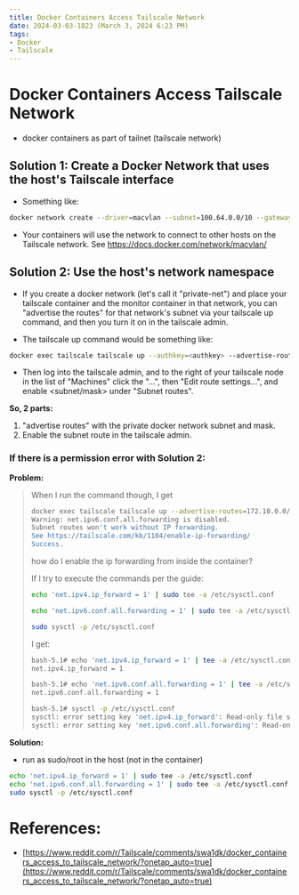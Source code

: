 ```yaml
---
title: Docker Containers Access Tailscale Network
date: 2024-03-03-1823 (March 3, 2024 6:23 PM)
tags: 
- Docker
- Tailscale
---
```


# Docker Containers Access Tailscale Network
- docker containers as part of tailnet (tailscale network)

## Solution 1: Create a Docker Network that uses the host's Tailscale interface
- Something like:
```bash
docker network create --driver=macvlan --subnet=100.64.0.0/10 --gateway=100.64.0.1 --ip-range=100.64.0.2/24 -o parent=tailscale0 tailscale
```
- Your containers will use the network to connect to other hosts on the Tailscale network.
See https://docs.docker.com/network/macvlan/

## Solution 2: Use the host's network namespace
- If you create a docker network (let's call it "private-net") and place your tailscale container and the monitor container in that network, you can "advertise the routes" for that network's subnet via your tailscale up command, and then you turn it on in the tailscale admin.

- The tailscale up command would be something like:
```bash
docker exec tailscale tailscale up --authkey=<authkey> --advertise-routes=<subnet/mask>
```
- Then log into the tailscale admin, and to the right of your tailscale node in the list of "Machines" click the "...", then "Edit route settings...", and enable <subnet/mask> under "Subnet routes".

**So, 2 parts:**
1. "advertise routes" with the private docker network subnet and mask.
2. Enable the subnet route in the tailscale admin.

### If there is a permission error with Solution 2:
**Problem:**
> When I run the command though, I get
>
> ```bash
> docker exec tailscale tailscale up --advertise-routes=172.10.0.0/16 --authkey=<MY_AUTHKEY>
> Warning: net.ipv6.conf.all.forwarding is disabled.
> Subnet routes won't work without IP forwarding. 
> See https://tailscale.com/kb/1104/enable-ip-forwarding/ 
> Success.
> ```
>how do I enable the ip forwarding from inside the container?
>
> If I try to execute the commands per the guide:
> ```bash
> echo 'net.ipv4.ip_forward = 1' | sudo tee -a /etc/sysctl.conf
> 
> echo 'net.ipv6.conf.all.forwarding = 1' | sudo tee -a /etc/sysctl.conf
> 
> sudo sysctl -p /etc/sysctl.conf
> ```
>
> I get:
> ```bash
> bash-5.1# echo 'net.ipv4.ip_forward = 1' | tee -a /etc/sysctl.conf
> net.ipv4.ip_forward = 1
> 
> bash-5.1# echo 'net.ipv6.conf.all.forwarding = 1' | tee -a /etc/sysctl.conf
> net.ipv6.conf.all.forwarding = 1
> 
> bash-5.1# sysctl -p /etc/sysctl.conf
> sysctl: error setting key 'net.ipv4.ip_forward': Read-only file system
> sysctl: error setting key 'net.ipv6.conf.all.forwarding': Read-only file system
> ```

**Solution:** 
- run as sudo/root in the host (not in the container)
```bash
echo 'net.ipv4.ip_forward = 1' | sudo tee -a /etc/sysctl.conf
echo 'net.ipv6.conf.all.forwarding = 1' | sudo tee -a /etc/sysctl.conf
sudo sysctl -p /etc/sysctl.conf
```

# References:
- [https://www.reddit.com/r/Tailscale/comments/swa1dk/docker_containers_access_to_tailscale_network/?onetap_auto=true](https://www.reddit.com/r/Tailscale/comments/swa1dk/docker_containers_access_to_tailscale_network/?onetap_auto=true)
